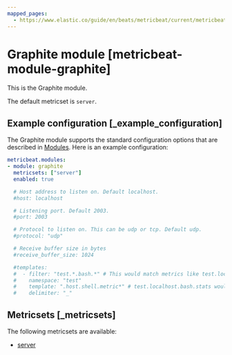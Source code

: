 ```yaml
---
mapped_pages:
  - https://www.elastic.co/guide/en/beats/metricbeat/current/metricbeat-module-graphite.html
---
```


<!-- This file is generated! See scripts/docs_collector.py -->

# Graphite module [metricbeat-module-graphite]

This is the Graphite module.

The default metricset is `server`.


## Example configuration [_example_configuration]

The Graphite module supports the standard configuration options that are described in [Modules](/reference/metricbeat/configuration-metricbeat.md). Here is an example configuration:

```yaml
metricbeat.modules:
- module: graphite
  metricsets: ["server"]
  enabled: true

  # Host address to listen on. Default localhost.
  #host: localhost

  # Listening port. Default 2003.
  #port: 2003

  # Protocol to listen on. This can be udp or tcp. Default udp.
  #protocol: "udp"

  # Receive buffer size in bytes
  #receive_buffer_size: 1024

  #templates:
  #  - filter: "test.*.bash.*" # This would match metrics like test.localhost.bash.stats
  #    namespace: "test"
  #    template: ".host.shell.metric*" # test.localhost.bash.stats would become metric=stats and tags host=localhost,shell=bash
  #    delimiter: "_"
```


## Metricsets [_metricsets]

The following metricsets are available:

* [server](/reference/metricbeat/metricbeat-metricset-graphite-server.md)
